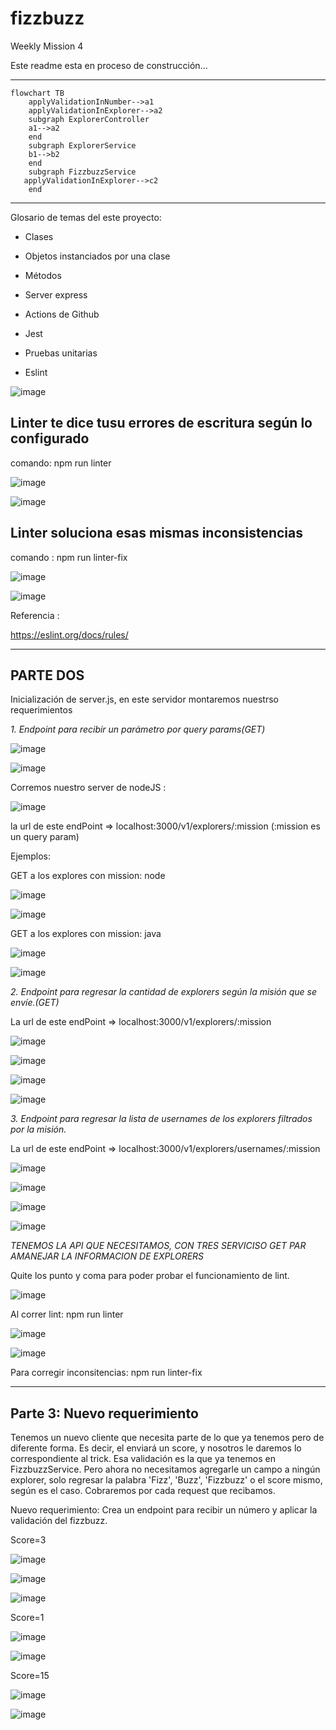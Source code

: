 # fizzbuzz
Weekly Mission 4

Este readme esta en proceso de construcción...


---




```mermaid
flowchart TB
    applyValidationInNumber-->a1
    applyValidationInExplorer-->a2
    subgraph ExplorerController
    a1-->a2
    end
    subgraph ExplorerService
    b1-->b2
    end
    subgraph FizzbuzzService
   applyValidationInExplorer-->c2
    end
```


---

Glosario de temas del este proyecto:

- Clases

- Objetos instanciados por una clase

- Métodos

- Server express

- Actions de Github

- Jest

- Pruebas unitarias

- Eslint


![image](https://user-images.githubusercontent.com/99162884/166895204-7ee4cbfd-9b0b-4bdb-a04c-83b4d30b6fb1.png)


## Linter te dice tusu errores de escritura según lo configurado

comando: npm run linter

![image](https://user-images.githubusercontent.com/99162884/166895847-15e7daeb-0b9a-47f4-bb8b-0ae864f02103.png)


![image](https://user-images.githubusercontent.com/99162884/166896153-f3bd63f8-7e8f-4450-b999-f8e65c2c1fb6.png)


## Linter soluciona esas mismas inconsistencias

comando : npm run linter-fix

![image](https://user-images.githubusercontent.com/99162884/166896283-434651fd-1679-46b0-ab7a-28a51ebb7775.png)


![image](https://user-images.githubusercontent.com/99162884/166896316-46b37617-5ea0-471c-b5ee-1289d09d7d58.png)


Referencia :

https://eslint.org/docs/rules/

---

## PARTE DOS


Inicialización de server.js, en este servidor montaremos nuestrso requerimientos

_1. Endpoint para recibir un parámetro por query params(GET)_


![image](https://user-images.githubusercontent.com/99162884/167069994-2ebfff19-354d-4f81-a162-41f6dc4b9767.png)


![image](https://user-images.githubusercontent.com/99162884/167070099-d0102a89-61ea-44e5-854c-82f60a2f5e19.png)


Corremos nuestro server de nodeJS :

![image](https://user-images.githubusercontent.com/99162884/167070181-6ac4a947-47d2-43e0-8bd2-bbdf6de507aa.png)


la url de este endPoint =>  localhost:3000/v1/explorers/:mission (:mission es un query param)

Ejemplos:

GET a los explores con mission: node

![image](https://user-images.githubusercontent.com/99162884/167070204-7f053965-991a-4538-afa7-e3f3f4c2ddbd.png)


![image](https://user-images.githubusercontent.com/99162884/167070294-0ed1d732-8f48-4e03-994a-5aff21144d0d.png)


GET a los explores con mission: java

![image](https://user-images.githubusercontent.com/99162884/167070359-b32e1148-f785-4fc4-9280-7286e5dc15a4.png)


![image](https://user-images.githubusercontent.com/99162884/167070370-7c82c7ed-b058-449a-8646-47c82f58ee76.png)



_2. Endpoint para regresar la cantidad de explorers según la misión que se envíe.(GET)_

La url de este endPoint => localhost:3000/v1/explorers/:mission


![image](https://user-images.githubusercontent.com/99162884/167233118-5b31d928-2d74-44b7-acd6-6b0d34b6585c.png)

![image](https://user-images.githubusercontent.com/99162884/167233126-0868d69a-2771-4f67-b5b1-c0a806c9ac93.png)

![image](https://user-images.githubusercontent.com/99162884/167233132-9c28639d-5b25-4033-8289-dde2bd6a0231.png)

![image](https://user-images.githubusercontent.com/99162884/167233136-8063f380-a7b6-4b7f-82cd-c9345a9d2652.png)



_3. Endpoint para regresar la lista de usernames de los explorers filtrados por la misión._

La url de este endPoint => localhost:3000/v1/explorers/usernames/:mission

![image](https://user-images.githubusercontent.com/99162884/167233533-a64e7c63-ef6d-4c6e-bb43-523a89e7b46a.png)

![image](https://user-images.githubusercontent.com/99162884/167233539-eeaf5417-c1a2-4cb8-bf62-de7743999321.png)

![image](https://user-images.githubusercontent.com/99162884/167233546-0c1c73d4-b5e4-40f8-a3a1-cca361cb94f2.png)

![image](https://user-images.githubusercontent.com/99162884/167233554-ac4679ca-c2d0-4450-b317-ab76a5acd408.png)


_TENEMOS LA API QUE NECESITAMOS, CON TRES SERVICISO GET PAR AMANEJAR LA INFORMACION DE EXPLORERS_

Quite los punto y coma para poder probar el funcionamiento de lint.

![image](https://user-images.githubusercontent.com/99162884/167233766-3dae6d74-4999-4e46-9669-4a39ac7a1d55.png)

Al correr lint: npm run linter

![image](https://user-images.githubusercontent.com/99162884/167233925-5c1a4252-521f-460f-8e46-685effeccf7a.png)

![image](https://user-images.githubusercontent.com/99162884/167233936-ceef5366-770a-400c-98c9-c811c81e1435.png)



Para corregir inconsitencias: npm run linter-fix


---

## Parte 3: Nuevo requerimiento

Tenemos un nuevo cliente que necesita parte de lo que ya tenemos pero de diferente forma. Es decir, el enviará un score, y nosotros le daremos lo correspondiente al trick. Esa validación es la que ya tenemos en FizzbuzzService. Pero ahora no necesitamos agregarle un campo a ningún explorer, solo regresar la palabra 'Fizz', 'Buzz', 'Fizzbuzz' o el score mismo, según es el caso. Cobraremos por cada request que recibamos.

Nuevo requerimiento: Crea un endpoint para recibir un número y aplicar la validación del fizzbuzz.

Score=3

![image](https://user-images.githubusercontent.com/99162884/167237096-a688c506-2302-4223-97c3-33664f5feb32.png)


![image](https://user-images.githubusercontent.com/99162884/167237107-c6652565-015b-48c2-a230-09c176555d35.png)


![image](https://user-images.githubusercontent.com/99162884/167237113-48255918-13ad-4114-b6b4-7d50a6aea5f6.png)

Score=1

![image](https://user-images.githubusercontent.com/99162884/167237138-78c9e42e-dfc1-4f27-a06f-a29ae575bea3.png)

![image](https://user-images.githubusercontent.com/99162884/167237152-515e9072-b6bc-4eaa-93be-0d2341d4e7cd.png)

Score=15

![image](https://user-images.githubusercontent.com/99162884/167237170-9e69bbea-f217-4742-a4c0-ffdc097447ae.png)

![image](https://user-images.githubusercontent.com/99162884/167237177-aad94ac5-d83a-4e6f-a0a1-71ff261a56de.png)






